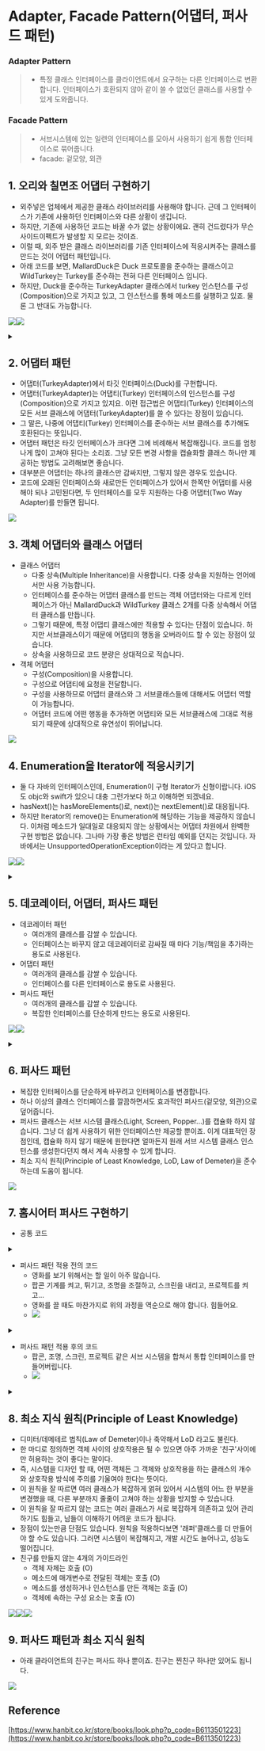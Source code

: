 
# Adapter, Facade Pattern(어댑터, 퍼사드 패턴)
### Adapter Pattern
> - 특정 클래스 인터페이스를 클라이언트에서 요구하는 다른 인터페이스로 변환합니다. 인터페이스가 호환되지 않아 같이 쓸 수 없었던 클래스를 사용할 수 있게 도와줍니다. 

### Facade Pattern
> - 서브시스템에 있는 일련의 인터페이스를 모아서 사용하기 쉽게 통합 인터페이스로 묶어줍니다. 
> - facade: 겉모양, 외관 

## 1. 오리와 칠면조 어댑터 구현하기 
- 외주넣은 업체에서 제공한 클래스 라이브러리를 사용해야 합니다. 근데 그 인터페이스가 기존에 사용하던 인터페이스와 다른 상황이 생깁니다. 
- 하지만, 기존에 사용하던 코드는 바꿀 수가 없는 상황이에요. 괜히 건드렸다가 무슨 사이드이펙트가 발생할 지 모르는 것이죠. 
- 이럴 때, 외주 받은 클래스 라이브러리를 기존 인터페이스에 적응시켜주는 클래스를 만드는 것이 어댑터 패턴입니다. 
- 아래 코드를 보면, MallardDuck은 Duck 프로토콜을 준수하는 클래스이고 WildTurkey는 Turkey를 준수하는 전혀 다른 인터페이스 입니다. 
- 하지만, Duck을 준수하는 TurkeyAdapter 클래스에서 turkey 인스턴스를 구성(Composition)으로 가지고 있고, 그 인스턴스를 통해 메소드를 실행하고 있죠. 물론 그 반대도 가능합니다.		
			
![](https://velog.velcdn.com/images/dev_kickbell/post/9f4c8248-50ed-4873-81a5-769c0cad2103/image.png)![](https://velog.velcdn.com/images/dev_kickbell/post/0076c5b4-a675-4f24-a8ab-af8143c4f75a/image.png)

<details>
  <summary><a href="https://github.com/kickbell/pb"></a></summary>
  <p>

```swift
protocol Duck {
    func quack()
    func fly()
}

class MallardDuck: Duck {
    func quack() {
        print("꽥")
    }
    
    func fly() {
        print("날고 있어요!")
    }
}

//칠면조
protocol Turkey {
    func gobble() //꽥이 아니라 골골골~
    func fly() //칠면조는 날긴 날지만, 오리처럼은 잘 못납니다.
}

class WildTurkey: Turkey {
    func gobble() {
        print("골골")
    }
    
    func fly() {
        print("짧은 거리를 날고 있어요!")
    }
}
```
```swift
class DuckAdapter: Turkey {
    let duck: Duck
    
    init(_ duck: Duck) {
        self.duck = duck
    }
    
    func gobble() {
        duck.quack()
    }
    
    func fly() {
        duck.fly()
    }
}

class TurkeyAdapter: Duck {
    let turkey: Turkey
    
    init(_ turkey: Turkey) {
        self.turkey = turkey
    }
    
    func quack() {
        turkey.gobble()
    }
    
    func fly() {
        (0...5).forEach { _ in
            turkey.fly()
        }
    }
}
```
```swift
import Foundation

let duck = MallardDuck()
let turkey = WildTurkey()

let turkeyAdapter: Duck = TurkeyAdapter(turkey)
let duckAdapter: Turkey = DuckAdapter(duck)

print("\n--- 칠면조가 말하길 ---")
turkey.gobble()
turkey.fly()

print("\n--- 오리가 말하길 ---")
duck.quack()
duck.fly()

print("\n--- 칠면조 어댑터가 말하길 ---")
//TurkeyAdapter 클래스지만, Duck 프로토콜을 준수, 다형성
turkeyAdapter.quack()
turkey.fly()

print("\n--- 오리 어댑터가 말하길 ---")
duckAdapter.gobble()
duckAdapter.fly()

/*
 --- 칠면조가 말하길 ---
 골골
 짧은 거리를 날고 있어요!

 --- 오리가 말하길 ---
 꽥
 날고 있어요!

 --- 칠면조 어댑터가 말하길 ---
 골골
 짧은 거리를 날고 있어요!

 --- 오리 어댑터가 말하길 ---
 꽥
 날고 있어요!
 */
```
  </p>
</details>



## 2. 어댑터 패턴 
- 어댑터(TurkeyAdapter)에서 타깃 인터페이스(Duck)를 구현합니다. 
- 어댑터(TurkeyAdapter)는 어댑티(Turkey) 인터페이스의 인스턴스를 구성(Composition)으로 가지고 있지요. 이런 접근법은 어댑티(Turkey) 인터페이스의 모든 서브 클래스에 어댑터(TurkeyAdapter)를 쓸 수 있다는 장점이 있습니다.
- 그 말은, 나중에 어댑티(Turkey) 인터페이스를 준수하는 서브 클래스를 추가해도 호환된다는 뜻입니다. 
- 어댑터 패턴은 타깃 인터페이스가 크다면 그에 비례해서 복잡해집니다. 코드를 엄청나게 많이 고쳐야 된다는 소리죠. 그냥 모든 변경 사항을 캡슐화할 클래스 하나만 제공하는 방법도 고려해보면 좋습니다. 
- 대부분은 어댑터는 하나의 클래스만 감싸지만, 그렇지 않은 경우도 있습니다. 
- 코드에 오래된 인터페이스와 새로만든 인터페이스가 있어서 한쪽만 어댑터를 사용해야 되나 고민된다면, 두 인터페이스를 모두 지원하는 다중 어댑터(Two Way Adapter)를 만들면 됩니다. 

![](https://velog.velcdn.com/images/dev_kickbell/post/3962652a-6548-4a40-b4ff-2797a8d008af/image.png)


## 3. 객체 어댑터와 클래스 어댑터
- 클래스 어댑터 
    - 다중 상속(Multiple Inheritance)을 사용합니다. 다중 상속을 지원하는 언어에서만 사용 가능합니다. 
    - 인터페이스를 준수하는 어댑터 클래스를 만드는 객체 어댑터와는 다르게 인터페이스가 아닌 MallardDuck과 WildTurkey 클래스 2개를 다중 상속해서 어댑터 클래스를 만듭니다.
    - 그렇기 때문에, 특정 어댑티 클래스에만 적용할 수 있다는 단점이 있습니다. 하지만 서브클래스이기 때문에 어댑티의 행동을 오버라이드 할 수 있는 장점이 있습니다. 
    - 상속을 사용하므로 코드 분량은 상대적으로 적습니다.  
- 객체 어댑터 
    - 구성(Composition)을 사용합니다. 
    - 구성으로 어댑티에 요청을 전달합니다.
    - 구성을 사용하므로 어댑터 클래스와 그 서브클래스들에 대해서도 어댑터 역할이 가능합니다.	
    - 어댑터 코드에 어떤 행동을 추가하면 어댑티와 모든 서브클래스에 그대로 적용되기 때문에 상대적으로 유연성이 뛰어납니다. 

![](https://velog.velcdn.com/images/dev_kickbell/post/6e5bff51-a4f2-4f2e-b0c7-c06304fd5e3c/image.png)

## 4. Enumeration을 Iterator에 적응시키기
- 둘 다 자바의 인터페이스인데, Enumeration이 구형 Iterator가 신형이랍니다. iOS도 objc와 swift가 있으니 대충 그런가보다 하고 이해하면 되겠네요. 
- hasNext()는 hasMoreElements()로, next()는 nextElement()로 대응됩니다. 
- 하지만 Iterator의 remove()는 Enumeration에 해당하는 기능을 제공하지 않습니다. 이처럼 메소드가 일대일로 대응되지 않는 상황에서는 어댑터 차원에서 완벽한 구현 방법은 없습니다. 그나마 가장 좋은 방법은 런타임 예외를 던지는 것입니다. 자바에서는 UnsupportedOperationException이라는 게 있다고 합니다. 

![](https://velog.velcdn.com/images/dev_kickbell/post/818e131c-6d8f-4057-a6db-9917647c5124/image.png)![](https://velog.velcdn.com/images/dev_kickbell/post/de27abc9-e9fa-4e60-8e70-3128d76d5b3d/image.png)

<details>
  <summary><a href="https://github.com/kickbell/pb"></a></summary>
  <p>

```swift
protocol Iterator {
    associatedtype Item //타입은 나중에 결정할게!
    func hasNext() -> [Item]
    func next() -> Item
    func remove()
}
    
//원래는 얘에도 타입이 지정되어야 하는데, 구성으로 해버리면 Swift에서는 컴파일 에러가 발생.
protocol Enumeration {
    func hasMoreElements() -> [String]
    func nextElement() -> String
}
    
class EnumerationIterator {
    let enumeration: Enumeration
    
    init(enumeration: Enumeration) {
        self.enumeration = enumeration
    }

    typealias Item = String //String 타입으로 리턴하기로 결정 !

    func hasNext() -> [String] {
        return enumeration.hasMoreElements()
    }

    func next() -> String {
        return enumeration.nextElement()
    }

    func remove() {
        fatalError("지원하지 않는 메소드입니다.")
    }
}
```
  </p>
</details>

## 5. 데코레이터, 어댑터, 퍼사드 패턴 
- 데코레이터 패턴 
    - 여러개의 클래스를 감쌀 수 있습니다.
    - 인터페이스는 바꾸지 않고 데코레이터로 감싸질 때 마다 기능/책임을 추가하는 용도로 사용된다. 
- 어댑터 패턴
    - 여러개의 클래스를 감쌀 수 있습니다.
    - 인터페이스를 다른 인터페이스로 용도로 사용된다. 
- 퍼사드 패턴 
    - 여러개의 클래스를 감쌀 수 있습니다.
    - 복잡한 인터페이스를 단순하게 만드는 용도로 사용된다.

![](https://velog.velcdn.com/images/dev_kickbell/post/213574a8-1ed6-49a9-99ea-75b85e04d03b/image.png)![](https://velog.velcdn.com/images/dev_kickbell/post/1178c1d2-00da-4b85-98aa-a0af65104cfa/image.png)


<details>
  <summary><a href="https://github.com/kickbell/pb"></a></summary>
  <p>

```swift
//데코레이터 패턴 
var darkroast: Beverage = DarkRoast()
darkroast = Mocha(beverage: darkroast)
darkroast = Whip(beverage: darkroast)
print("\(darkroast.getDescription()) $\(darkroast.cost())")
/*
 다크 로스트 원두, 모카, 휘핑크림 $5.99
 */
    

//어댑터 패턴
let duck = MallardDuck()
let turkey = WildTurkey()
let turkeyAdapter: Duck = TurkeyAdapter(turkey)

print("\n--- 칠면조가 말하길 ---")
turkey.gobble()
turkey.fly()
print("\n--- 오리가 말하길 ---")
duck.quack()
duck.fly()
print("\n--- 칠면조 어댑터가 말하길 ---")
turkeyAdapter.quack()
turkey.fly()

/*
 --- 칠면조가 말하길 ---
 골골
 짧은 거리를 날고 있어요!
    
 --- 오리가 말하길 ---
 꽥
 날고 있어요!

 --- 칠면조 어댑터가 말하길 ---
 골골
 짧은 거리를 날고 있어요!
 */
```
  </p>
</details>


## 6. 퍼사드 패턴 
- 복잡한 인터페이스를 단순하게 바꾸려고 인터페이스를 변경합니다. 
- 하나 이상의 클래스 인터페이스를 깔끔하면서도 효과적인 퍼사드(겉모양, 외관)으로 덮어줍니다. 
- 퍼사드 클래스는 서브 시스템 클래스(Light, Screen, Popper...)를 캡슐화 하지 않습니다. 그냥 더 쉽게 사용하기 위한 인터페이스만 제공할 뿐이죠. 이게 대표적인 장점인데, 캡슐화 하지 않기 때문에 원한다면 얼마든지 원래 서브 시스템 클래스 인스턴스를 생성한다던지 해서 계속 사용할 수 있게 합니다. 
- 최소 지식 원칙(Principle of Least Knowledge, LoD, Law of Demeter)을 준수하는데 도움이 됩니다.  
				
![](https://velog.velcdn.com/images/dev_kickbell/post/86224944-0cb4-4161-847f-d0137463be7e/image.png)

## 7. 홈시어터 퍼사드 구현하기 

- 공통 코드 

<details>
  <summary><a href="https://github.com/kickbell/pb"></a></summary>
  <p>

```swift
class Popper {
    func on() {
        print("팝콘 기계가 켜졌습니다.")
    }
    
    func off() {
        print("팝콘 기계가 꺼졌습니다.")
    }
    
    func pop() {
        print("팝콘 기계에서 팝콘을 튀기고 있습니다.")
    }
}

class Light {
    func dim(_ num: Int) {
        print("조명 밝기를 \(num)%로 설정합니다.")
    }
    
    func on() {
        print("조명이 켜졌습니다.")
    }
}

class Screen {
    func down() {
        print("스크린이 내려옵니다.")
    }
    
    func up() {
        print("스크린이 올라갑니다.")
    }
}

class Projector {
    func on() {
        print("프로젝터가 켜졌습니다.")
    }
    
    func off() {
        print("프로젝터가 꺼졌습니다.")
    }
    
    func wideScreenMode() {
        print("프로젝터 화면 비율을 와이드 모드로 설정합니다.")
    }
}

class Amp {
    func on() {
        print("앰프가 켜졌습니다.")
    }
    
    func off() {
        print("앰프가 꺼졌습니다.")
    }
    
    func setStreamingPlayer(_ player: String) {
        print("앰프를 스트리밍 플레이어와 연결합니다.")
    }
    
    func setSurroundSound() {
        print("앰프를 서라운드 모드로 설정합니다(5.1채널).")
    }
    
    func setVolume(_ volume: Int) {
        print("앰프 볼륨을 \(volume)으로 설정합니다.")
    }
}

class Player {
    func on() {
        print("스트리밍 플레이어가 켜졌습니다.")
    }
    
    func off() {
        print("스트리밍 플레이어가 꺼졌습니다.")
    }
    
    func stop(_ movieName: String) {
        print("스트리밍 플레이어에서 \(movieName)를 종료합니다.")
    }
    
    func play(_ movieName: String) {
        print("스트리밍 플레이어에서 \(movieName)를 재생합니다.")
    }
}
```
  </p>
</details>

- 퍼사드 패턴 적용 전의 코드 
    - 영화를 보기 위해서는 할 일이 아주 많습니다. 
    - 팝콘 기계를 켜고, 튀기고, 조명을 조절하고, 스크린을 내리고, 프로젝트를 켜고... 
    - 영화를 끌 때도 마찬가지로 위의 과정을 역순으로 해야 합니다. 힘들어요. 
    - ![](https://velog.velcdn.com/images/dev_kickbell/post/1f1fab23-8033-422c-bc6d-a0e0ac53face/image.png)
    
<details>
  <summary><a href="https://github.com/kickbell/pb"></a></summary>
  <p>

```swift
let popper = Popper()
let lights = Light()
let screen = Screen()
let projector = Projector()
let amp = Amp()
let player = Player()

print("\n--- 영화 볼 준비 중 ---")
popper.on()
popper.pop()
lights.dim(10)
screen.down()
projector.on()
projector.wideScreenMode()
amp.on()
amp.setSurroundSound()
amp.setVolume(5)
player.on()
player.play("탑 건: 매버릭")

print("\n--- 홈시어터를 끄는 중 ---")
popper.off()
lights.on()
screen.up()
projector.off()
amp.off()
player.stop("탑 건: 매버릭")
player.off()
    
/*
 --- 영화 볼 준비 중 ---
 팝콘 기계가 켜졌습니다.
 팝콘 기계에서 팝콘을 튀기고 있습니다.
 조명 밝기를 10%로 설정합니다.
 스크린이 내려옵니다.
 프로젝터가 켜졌습니다.
 프로젝터 화면 비율을 와이드 모드로 설정합니다.
 앰프가 켜졌습니다.
 앰프를 서라운드 모드로 설정합니다(5.1채널).
 앰프 볼륨을 5으로 설정합니다.
 스트리밍 플레이어가 켜졌습니다.
 스트리밍 플레이어에서 탑 건: 매버릭를 재생합니다.

 --- 홈시어터를 끄는 중 ---
 팝콘 기계가 꺼졌습니다.
 조명이 켜졌습니다.
 스크린이 올라갑니다.
 프로젝터가 꺼졌습니다.
 앰프가 꺼졌습니다.
 스트리밍 플레이어에서 탑 건: 매버릭를 종료합니다.
 스트리밍 플레이어가 꺼졌습니다.
 */
```
  </p>
</details>
    

- 퍼사드 패턴 적용 후의 코드 
    - 팝콘, 조명, 스크린, 프로젝트 같은 서브 시스템을 합쳐서 통합 인터페이스를 만들어버립니다. 
    - ![](https://velog.velcdn.com/images/dev_kickbell/post/9f68958c-f952-4ebd-a9e2-b4920c2a4be7/image.png) 

<details>
  <summary><a href="https://github.com/kickbell/pb"></a></summary>
  <p>

```swift
class HomeTheaterFacade {
    let popper: Popper
    let lights: Light
    let screen: Screen
    let projector:Projector
    let amp: Amp
    let player: Player
    
    init(_ popper: Popper,
         _ lights: Light,
         _ screen: Screen,
         _ projector: Projector,
         _ amp: Amp,
         _ player: Player) {
        self.popper = popper
        self.lights = lights
        self.screen = screen
        self.projector = projector
        self.amp = amp
        self.player = player
    }
    
    func watchMovie(_ movieName: String) {
        print("\n--- 영화 볼 준비 중 ---")
        popper.on()
        popper.pop()
        lights.dim(10)
        screen.down()
        projector.on()
        projector.wideScreenMode()
        amp.on()
        amp.setSurroundSound()
        amp.setVolume(5)
        player.on()
        player.play(movieName)
    }
    
    func endMovie(_ movieName: String) {
        print("\n--- 홈시어터를 끄는 중 ---")
        popper.off()
        lights.on()
        screen.up()
        projector.off()
        amp.off()
        player.stop(movieName)
        player.off()
    }
}    
```
```swift
let popper = Popper()
let lights = Light()
let screen = Screen()
let projector = Projector()
let amp = Amp()
let player = Player()

let homeTheater = HomeTheaterFacade(popper, lights, screen, projector, amp, player)
homeTheater.watchMovie("탑 건: 매버릭")
homeTheater.endMovie("탑 건: 매버릭")

/*
 --- 영화 볼 준비 중 ---
 팝콘 기계가 켜졌습니다.
 팝콘 기계에서 팝콘을 튀기고 있습니다.
 조명 밝기를 10%로 설정합니다.
 스크린이 내려옵니다.
 프로젝터가 켜졌습니다.
 프로젝터 화면 비율을 와이드 모드로 설정합니다.
 앰프가 켜졌습니다.
 앰프를 서라운드 모드로 설정합니다(5.1채널).
 앰프 볼륨을 5으로 설정합니다.
 스트리밍 플레이어가 켜졌습니다.
 스트리밍 플레이어에서 탑 건: 매버릭를 재생합니다.

 --- 홈시어터를 끄는 중 ---
 팝콘 기계가 꺼졌습니다.
 조명이 켜졌습니다.
 스크린이 올라갑니다.
 프로젝터가 꺼졌습니다.
 앰프가 꺼졌습니다.
 스트리밍 플레이어에서 탑 건: 매버릭를 종료합니다.
 스트리밍 플레이어가 꺼졌습니다.
 */

```
  </p>
</details>


	

## 8. 최소 지식 원칙(Principle of Least Knowledge)
- 디미터/데메테르 법칙(Law of Demeter)이나 축약해서 LoD 라고도 불린다. 
- 한 마디로 정의하면 객체 사이의 상호작용은 될 수 있으면 아주 가까운 '친구'사이에만 허용하는 것이 좋다는 말이다.  
- 즉, 시스템을 디자인 할 때, 어떤 객체든 그 객체와 상호작용을 하는 클래스의 개수와 상호작용 방식에 주의를 기울여야 한다는 뜻이다. 
- 이 원칙을 잘 따르면 여러 클래스가 복잡하게 얽혀 있어서 시스템의 어느 한 부분을 변경했을 때, 다른 부분까지 줄줄이 고쳐야 하는 상황을 방지할 수 있습니다. 
- 이 원칙을 잘 따르지 않는 코드는 여러 클래스가 서로 복잡하게 의존하고 있어 관리하기도 힘들고, 남들이 이해하기 어려운 코드가 됩니다. 
- 장점이 있는만큼 단점도 있습니다. 원칙을 적용하다보면 '래퍼'클래스를 더 만들어야 할 수도 있습니다. 그러면 시스템이 복잡해지고, 개발 시간도 늘어나고, 성능도 떨어집니다. 
- 친구를 만들지 않는 4개의 가이드라인 
    - 객체 자체는 호출 (O)
    - 메소드에 매개변수로 전달된 객체는 호출 (O)
    - 메소드를 생성하거나 인스턴스를 만든 객체는 호출 (O)
    - 객체에 속하는 구성 요소는 호출 (O)				
    
![](https://velog.velcdn.com/images/dev_kickbell/post/03071ce2-5a81-45af-9fdf-7d68cd0bdd93/image.png)![](https://velog.velcdn.com/images/dev_kickbell/post/a7a6b03a-ac5a-4268-863f-163f8afda404/image.png)![](https://velog.velcdn.com/images/dev_kickbell/post/73cb24b2-9323-4039-9bce-726a008d99d5/image.png)


## 9. 퍼사드 패턴과 최소 지식 원칙 
- 아래 클라이언트의 친구는 퍼사드 하나 뿐이죠. 친구는 찐친구 하나만 있어도 됩니다. 
			
![](https://velog.velcdn.com/images/dev_kickbell/post/94e50383-c8f7-4294-909d-3a82ffd2ac5e/image.png)


## Reference 
[https://www.hanbit.co.kr/store/books/look.php?p_code=B6113501223](https://www.hanbit.co.kr/store/books/look.php?p_code=B6113501223)



